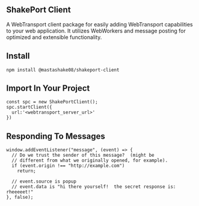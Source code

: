 ## ShakePort Client

A WebTransport client package for easily adding WebTransport capabilities to your web application. It utilizes WebWorkers and message posting for optimized and extensible functionality.

## Install
``npm install @mastashake08/shakeport-client``

## Import In Your Project
```
const spc = new ShakePortClient();
spc.startClient({
  url:'<webtransport_server_url>'
})
```

## Responding To Messages
```
window.addEventListener("message", (event) => {
  // Do we trust the sender of this message?  (might be
  // different from what we originally opened, for example).
  if (event.origin !== "http://example.com")
    return;

  // event.source is popup
  // event.data is "hi there yourself!  the secret response is: rheeeeet!"
}, false);
```
